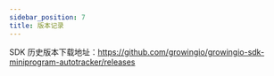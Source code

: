 ```yaml
---
sidebar_position: 7
title: 版本记录
---
```


SDK 历史版本下载地址：<https://github.com/growingio/growingio-sdk-miniprogram-autotracker/releases>
